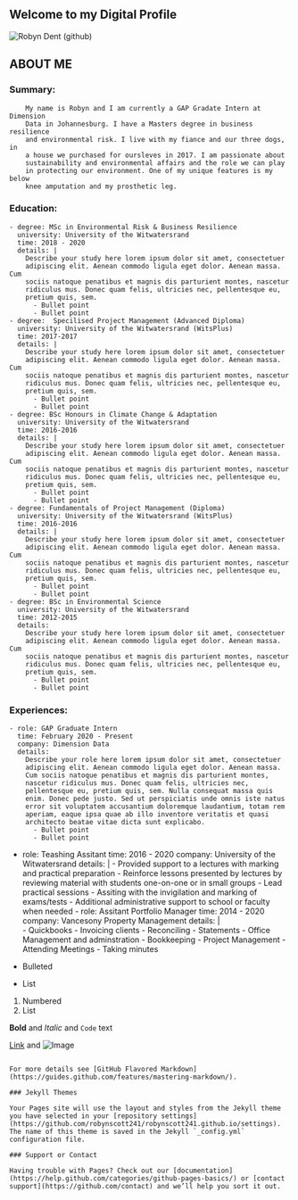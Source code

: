 ## Welcome to my Digital Profile

![Robyn Dent (github)](https://user-images.githubusercontent.com/64772718/80975293-36f0bb80-8e22-11ea-8560-263ef88df570.jpg)

## ABOUT ME 

### Summary:
        My name is Robyn and I am currently a GAP Gradate Intern at Dimension
        Data in Johannesburg. I have a Masters degree in business resilience 
        and environmental risk. I live with my fiance and our three dogs, in 
        a house we purchased for oursleves in 2017. I am passionate about
        sustainability and environmental affairs and the role we can play
        in protecting our environment. One of my unique features is my below
        knee amputation and my prosthetic leg.
        
### Education:
    - degree: MSc in Environmental Risk & Business Resilience
      university: University of the Witwatersrand
      time: 2018 - 2020
      details: |
        Describe your study here lorem ipsum dolor sit amet, consectetuer
        adipiscing elit. Aenean commodo ligula eget dolor. Aenean massa. Cum
        sociis natoque penatibus et magnis dis parturient montes, nascetur
        ridiculus mus. Donec quam felis, ultricies nec, pellentesque eu,
        pretium quis, sem.
          - Bullet point
          - Bullet point
    - degree:  Specilised Project Management (Advanced Diploma)
      university: University of the Witwatersrand (WitsPlus)
      time: 2017-2017
      details: |
        Describe your study here lorem ipsum dolor sit amet, consectetuer
        adipiscing elit. Aenean commodo ligula eget dolor. Aenean massa. Cum
        sociis natoque penatibus et magnis dis parturient montes, nascetur
        ridiculus mus. Donec quam felis, ultricies nec, pellentesque eu,
        pretium quis, sem.
          - Bullet point
          - Bullet point
    - degree: BSc Honours in Climate Change & Adaptation
      university: University of the Witwatersrand
      time: 2016-2016
      details: |
        Describe your study here lorem ipsum dolor sit amet, consectetuer
        adipiscing elit. Aenean commodo ligula eget dolor. Aenean massa. Cum
        sociis natoque penatibus et magnis dis parturient montes, nascetur
        ridiculus mus. Donec quam felis, ultricies nec, pellentesque eu,
        pretium quis, sem.
          - Bullet point
          - Bullet point
    - degree: Fundamentals of Project Management (Diploma)
      university: University of the Witwatersrand (WitsPlus)
      time: 2016-2016
      details: |
        Describe your study here lorem ipsum dolor sit amet, consectetuer
        adipiscing elit. Aenean commodo ligula eget dolor. Aenean massa. Cum
        sociis natoque penatibus et magnis dis parturient montes, nascetur
        ridiculus mus. Donec quam felis, ultricies nec, pellentesque eu,
        pretium quis, sem.
          - Bullet point
          - Bullet point
    - degree: BSc in Environmental Science
      university: University of the Witwatersrand
      time: 2012-2015
      details: 
        Describe your study here lorem ipsum dolor sit amet, consectetuer
        adipiscing elit. Aenean commodo ligula eget dolor. Aenean massa. Cum
        sociis natoque penatibus et magnis dis parturient montes, nascetur
        ridiculus mus. Donec quam felis, ultricies nec, pellentesque eu,
        pretium quis, sem.
          - Bullet point
          - Bullet point
### Experiences: 
    - role: GAP Graduate Intern
      time: February 2020 - Present
      company: Dimension Data
      details: 
        Describe your role here lorem ipsum dolor sit amet, consectetuer
        adipiscing elit. Aenean commodo ligula eget dolor. Aenean massa.
        Cum sociis natoque penatibus et magnis dis parturient montes,
        nascetur ridiculus mus. Donec quam felis, ultricies nec,
        pellentesque eu, pretium quis, sem. Nulla consequat massa quis
        enim. Donec pede justo. Sed ut perspiciatis unde omnis iste natus
        error sit voluptatem accusantium doloremque laudantium, totam rem
        aperiam, eaque ipsa quae ab illo inventore veritatis et quasi
        architecto beatae vitae dicta sunt explicabo.
          - Bullet point
          - Bullet point
   - role: Teashing Assitant
      time: 2016 - 2020
      company: University of the Witwatersrand
      details: |
          - Provided support to a lectures with marking and practical preparation
          - Reinforce lessons presented by lectures by reviewing material
            with students one-on-one or in small groups
          - Lead practical sessions 
          - Assiting with the invigilation and marking of exams/tests
          - Additional administrative support to school or faculty when needed
    - role: Assitant Portfolio Manager
      time: 2014 - 2020
      company: Vancesony Property Management 
      details: |       
            - Quickbooks
                - Invoicing clients
                - Reconciling
                - Statements
            - Office Management and adminstration
            - Bookkeeping
            - Project Management 
            - Attending Meetings
                - Taking minutes







- Bulleted
- List

1. Numbered
2. List

**Bold** and _Italic_ and `Code` text

[Link](url) and ![Image](src)
```

For more details see [GitHub Flavored Markdown](https://guides.github.com/features/mastering-markdown/).

### Jekyll Themes

Your Pages site will use the layout and styles from the Jekyll theme you have selected in your [repository settings](https://github.com/robynscott241/robynscott241.github.io/settings). The name of this theme is saved in the Jekyll `_config.yml` configuration file.

### Support or Contact

Having trouble with Pages? Check out our [documentation](https://help.github.com/categories/github-pages-basics/) or [contact support](https://github.com/contact) and we’ll help you sort it out.

